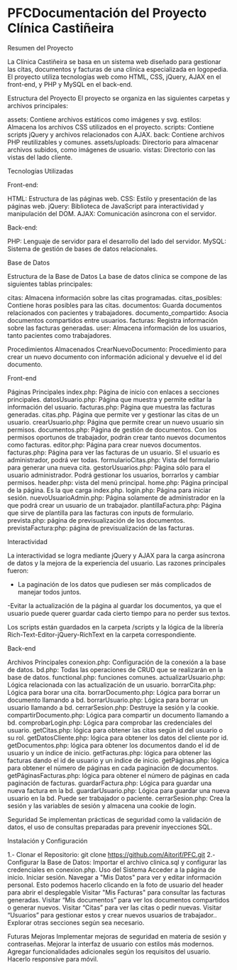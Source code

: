 # PFCDocumentación del Proyecto Clínica Castiñeira

Resumen del Proyecto

La Clínica Castiñeira se basa en un sistema web diseñado para gestionar las citas, documentos y facturas de una clínica especializada en logopedia. El proyecto utiliza tecnologías web como HTML, CSS, jQuery, AJAX en el front-end, y PHP y MySQL en el back-end.

Estructura del Proyecto
El proyecto se organiza en las siguientes carpetas y archivos principales:

assets: Contiene archivos estáticos como imágenes y svg.
estilos: Almacena los archivos CSS utilizados en el proyecto.
scripts: Contiene scripts jQuery y archivos relacionados con AJAX.
back: Contiene archivos PHP reutilizables y comunes.
assets/uploads: Directorio para almacenar archivos subidos, como imágenes de usuario.
vistas: Directorio con las vistas del lado cliente.

Tecnologías Utilizadas

Front-end:

HTML: Estructura de las páginas web.
CSS: Estilo y presentación de las páginas web.
jQuery: Biblioteca de JavaScript para interactividad y manipulación del DOM.
AJAX: Comunicación asíncrona con el servidor.

Back-end:

PHP: Lenguaje de servidor para el desarrollo del lado del servidor.
MySQL: Sistema de gestión de bases de datos relacionales.

Base de Datos

Estructura de la Base de Datos
La base de datos clinica se compone de las siguientes tablas principales:

citas: Almacena información sobre las citas programadas.
citas_posibles: Contiene horas posibles para las citas.
documentos: Guarda documentos relacionados con pacientes y trabajadores.
documento_compartido: Asocia documentos compartidos entre usuarios.
facturas: Registra información sobre las facturas generadas.
user: Almacena información de los usuarios, tanto pacientes como trabajadores.

Procedimientos Almacenados
CrearNuevoDocumento: Procedimiento para crear un nuevo documento con información adicional y devuelve el id del documento.



Front-end

Páginas Principales
index.php: Página de inicio con enlaces a secciones principales.
datosUsuario.php: Página que muestra y permite editar la información del usuario.
facturas.php: Página que muestra las facturas generadas.
citas.php. Página que permite ver y gestionar las citas de un usuario.
crearUsuario.php: Página que permite crear un nuevo usuario sin permisos.
documentos.php: Página de gestión de documentos. Con los permisos oportunos de trabajador, podrán crear tanto nuevos documentos como facturas.
editor.php: Página para crear nuevos documentos.
facturas.php: Página para ver las facturas de un usuario. SI el usuario es administrador, podrá ver todas.
formularioCitas.php: Vista del formulario para generar una nueva cita.
gestorUsuarios.php: Página sólo para el usuario administrador. Podrá gestionar los usuarios, borrarlos y cambiar permisos.
header.php: vista del menú principal.
home.php: Página principal de la página. Es la que carga index.php.
login.php: Página para iniciar sesión.
nuevoUsuarioAdmin.php: Página solamente de administrador en la que podrá crear un usuario de un trabajador.
plantillaFactura.php: Página que sirve de plantilla para las facturas con inputs de formulario.
prevista.php: página de previsualización de los documentos.
previstaFactura:php: página de previsualización de las facturas.


Interactividad

La interactividad se logra mediante jQuery y AJAX para la carga asíncrona de datos y la mejora de la experiencia del usuario. Las razones principales fueron:

- La paginación de los datos que pudiesen ser más complicados de manejar todos juntos.

-Evitar la actualización de la página al guardar los documentos, ya que el usuario puede querer guardar cada cierto tiempo para no perder sus textos.

Los scripts están guardados en la carpeta /scripts y la lógica de la librería Rich-Text-Editor-jQuery-RichText en la carpeta correspondiente.

Back-end

Archivos Principales
conexion.php: Configuración de la conexión a la base de datos.
bd.php: Todas las operaciones de CRUD que se realizarán en la base de datos.
functional.php: funciones comunes.
actualizarUsuario.php: Lógica relacionada con las actualización de un usuario.
borrarCita.php: Lógica para borar una cita.
borrarDocumento.php: Lógica para borrar un documento llamando a bd.
borrarUsuario.php: Lógica para borrar un usuario llamando a bd.
cerrarSesion.php: Destruye la sesión y la cookie.
compartirDocumento.php: Lógica para compartir un documento llamando a bd.
comprobarLogin.php: Lógica para comprobar las credenciales del usuario.
getCitas.php: lógica para obtener las citas según id del usuario o su rol.
getDatosCliente.php: lógica para obtener los datos del cliente por id.
getDocumentos.php: lógica para obtener los documentos dando el id de usuario y un índice de inicio.
getFacturas.php:  lógica para obtener las facturas dando el id de usuario y un índice de inicio.
getPáginas.php: lógica para obtener el número de páginas en cada paginación de documentos.
getPáginasFacturas.php: lógica para obtener el número de páginas en cada paginación de facturas.
guardarFactura.php: Lógica para guardar una nueva factura en la bd.
guardarUsuario.php: Lógica para guardar una nueva usuario en la bd. Puede ser trabajador o paciente.
cerrarSesion.php: Crea la sesión y las variables de sesión y almacena una cookie de login.



Seguridad
Se implementan prácticas de seguridad como la validación de datos, el uso de consultas preparadas para prevenir inyecciones SQL.

Instalación y Configuración

1.- Clonar el Repositorio: git clone https://github.com/Aitorif/PFC.git
2.- Configurar la Base de Datos: Importar el archivo clinica.sql y configurar las credenciales en conexion.php.
Uso del Sistema
Acceder a la página de inicio.
Iniciar sesión.
Navegar a "Mis Datos" para ver y editar información personal. Esto podemos hacerlo clicando en la foto de usuario del header para abrir el desplegable
Visitar "Mis Facturas" para consultar las facturas generadas.
Visitar “Mis documentos” para ver los documentos compartidos o generar nuevos.
Visitar “Citas” para ver las citas o pedir nuevas.
Visitar “Usuarios” para gestionar estos y crear nuevos usuarios de trabajador..
Explorar otras secciones según sea necesario.

Futuras Mejoras
Implementar mejoras de seguridad en materia de sesión y contraseñas.
Mejorar la interfaz de usuario con estilos más modernos.
Agregar funcionalidades adicionales según los requisitos del usuario.
Hacerlo responsive para móvil.
